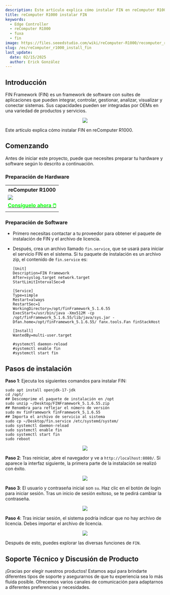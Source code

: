 ```yaml
---
description: Este artículo explica cómo instalar FIN en reComputer R1000.
title: reComputer R1000 instalar FIN
keywords:
  - Edge Controller
  - reComputer R1000
  - fuxa
  - fin
image: https://files.seeedstudio.com/wiki/reComputer-R1000/recomputer_r_images/01.png
slug: /es/reComputer_r1000_install_fin
last_update:
  date: 02/15/2025
  author: Erick González
---
```


## Introducción

FIN Framework (FIN) es un framework de software con suites de aplicaciones que pueden integrar, controlar, gestionar, analizar, visualizar y conectar sistemas. Sus capacidades pueden ser integradas por OEMs en una variedad de productos y servicios.

<center><img width={600} src="https://files.seeedstudio.com/wiki/reComputer-R1000/fin/FIN_framework.png" /></center>

Este artículo explica cómo instalar FIN en reComputer R1000.

## Comenzando

Antes de iniciar este proyecto, puede que necesites preparar tu hardware y software según lo descrito a continuación.

### Preparación de Hardware

<div class="table-center">
	<table class="table-nobg">
    <tr class="table-trnobg">
      <th class="table-trnobg">reComputer R1000</th>
		</tr>
    <tr class="table-trnobg"></tr>
		<tr class="table-trnobg">
			<td class="table-trnobg"><div style={{textAlign:'center'}}><img src="https://files.seeedstudio.com/wiki/reComputer-R1000/recomputer_r_images/01.png" style={{width:300, height:'auto'}}/></div></td>
		</tr>
    <tr class="table-trnobg"></tr>
		<tr class="table-trnobg">
			<td class="table-trnobg"><div class="get_one_now_container" style={{textAlign: 'center'}}><a class="get_one_now_item" href="https://www.seeedstudio.com/reComputer-R1025-10-p-5895.html" target="_blank">
              <strong><span><font color={'FFFFFF'} size={"4"}> Consíguelo ahora 🖱️</font></span></strong>
          </a></div></td>
      </tr>
    </table>
</div>

### Preparación de Software

* Primero necesitas contactar a tu proveedor para obtener el paquete de instalación de FIN y el archivo de licencia.
* Después, crea un archivo llamado `fin.service`, que se usará para iniciar el servicio FIN en el sistema. Si tu paquete de instalación es un archivo zip, el contenido de `fin.service` es:

  ```shell
  [Unit]
  Description=FIN Framework
  After=syslog.target network.target
  StartLimitIntervalSec=0

  [Service]
  Type=simple
  Restart=always
  RestartSec=1
  WorkingDirectory=/opt/finFramework_5.1.6.55
  ExecStart=/usr/bin/java -Xmx512M -cp /opt/finFramework_5.1.6.55/lib/java/sys.jar -Dfan.home=/opt/finFramework_5.1.6.55/ fanx.tools.Fan finStackHost

  [Install]
  WantedBy=multi-user.target

  #systemctl daemon-reload
  #systemctl enable fin
  #systemctl start fin
  ```

## Pasos de instalación

**Paso 1**: Ejecuta los siguientes comandos para instalar FIN:
```shell
sudo apt install openjdk-17-jdk
cd /opt/
## Descomprime el paquete de instalación en /opt
sudo unzip ~/Desktop/FINFramework_5.1.6.55.zip
## Renombra para reflejar el número de versión
sudo mv finFramework finFramework_5.1.6.55
## Importa el archivo de servicio al sistema
sudo cp ~/Desktop/fin.service /etc/systemd/system/
sudo systemctl daemon-reload
sudo systemctl enable fin
sudo systemctl start fin
sudo reboot
```

<center><img width={600} src="https://files.seeedstudio.com/wiki/reComputer-R1000/fin/install_fin.gif" /></center>

**Paso 2**: Tras reiniciar, abre el navegador y ve a `http://localhost:8080/`. Si aparece la interfaz siguiente, la primera parte de la instalación se realizó con éxito.

<center><img width={600} src="https://files.seeedstudio.com/wiki/reComputer-R1000/fin/login.png" /></center>

**Paso 3**: El usuario y contraseña inicial son `su`. Haz clic en el botón de login para iniciar sesión. Tras un inicio de sesión exitoso, se te pedirá cambiar la contraseña.

<center><img width={600} src="https://files.seeedstudio.com/wiki/reComputer-R1000/fin/change_passwd.gif" /></center>

**Paso 4**: Tras iniciar sesión, el sistema podría indicar que no hay archivo de licencia. Debes importar el archivo de licencia.

<center><img width={600} src="https://files.seeedstudio.com/wiki/reComputer-R1000/fin/add_license.gif" /></center>

Después de esto, puedes explorar las diversas funciones de `FIN`.

## Soporte Técnico y Discusión de Producto

¡Gracias por elegir nuestros productos! Estamos aquí para brindarte diferentes tipos de soporte y asegurarnos de que tu experiencia sea lo más fluida posible. Ofrecemos varios canales de comunicación para adaptarnos a diferentes preferencias y necesidades.

<div class="button_tech_support_container">
<a href="https://forum.seeedstudio.com/" class="button_forum"></a> 
<a href="https://www.seeedstudio.com/contacts" class="button_email"></a>
</div>

<div class="button_tech_support_container">
<a href="https://discord.gg/eWkprNDMU7" class="button_discord"></a> 
<a href="https://github.com/Seeed-Studio/wiki-documents/discussions/69" class="button_discussion"></a>
</div>
